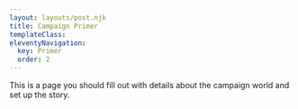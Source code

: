 ```yaml
---
layout: layouts/post.njk
title: Campaign Primer
templateClass: 
eleventyNavigation:
  key: Primer
  order: 2
---
```


This is a page you should fill out with details about the campaign world and set up the story.
